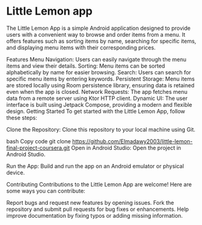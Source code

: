 # Little Lemon app

The Little Lemon App is a simple Android application designed to provide users with a convenient way to browse and order items from a menu. It offers features such as sorting items by name, searching for specific items, and displaying menu items with their corresponding prices.

Features
Menu Navigation: Users can easily navigate through the menu items and view their details.
Sorting: Menu items can be sorted alphabetically by name for easier browsing.
Search: Users can search for specific menu items by entering keywords.
Persistent Storage: Menu items are stored locally using Room persistence library, ensuring data is retained even when the app is closed.
Network Requests: The app fetches menu data from a remote server using Ktor HTTP client.
Dynamic UI: The user interface is built using Jetpack Compose, providing a modern and flexible design.
Getting Started
To get started with the Little Lemon App, follow these steps:

Clone the Repository: Clone this repository to your local machine using Git.

bash
Copy code
git clone https://github.com/Elmadawy2003/little-lemon-final-project-coursera.git
Open in Android Studio: Open the project in Android Studio.

Run the App: Build and run the app on an Android emulator or physical device.

Contributing
Contributions to the Little Lemon App are welcome! Here are some ways you can contribute:

Report bugs and request new features by opening issues.
Fork the repository and submit pull requests for bug fixes or enhancements.
Help improve documentation by fixing typos or adding missing information.